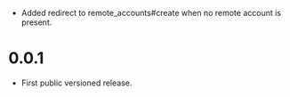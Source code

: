 * Added redirect to remote_accounts#create when no remote account is present.

# 0.0.1

* First public versioned release.
